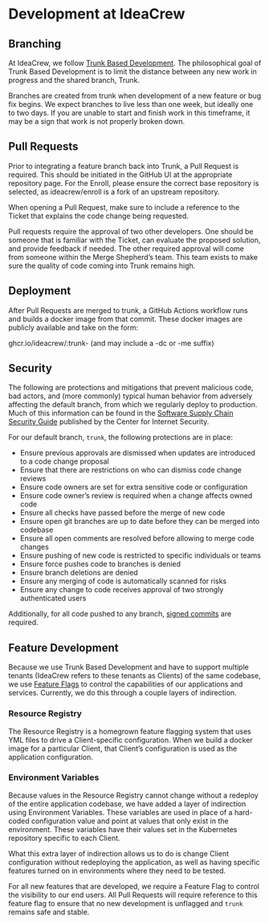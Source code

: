 # Development at IdeaCrew

## Branching

At IdeaCrew, we follow [Trunk Based Development](https://trunkbaseddevelopment.com/). The philosophical goal of Trunk Based Development is to limit the distance between any new work in progress and the shared branch, Trunk.

Branches are created from trunk when development of a new feature or bug fix begins. We expect branches to live less than one week, but ideally one to two days. If you are unable to start and finish work in this timeframe, it may be a sign that work is not properly broken down.

## Pull Requests

Prior to integrating a feature branch back into Trunk, a Pull Request is required. This should be initiated in the GitHub UI at the appropriate repository page. For the Enroll, please ensure the correct base repository is selected, as ideacrew/enroll is a fork of an upstream repository.

When opening a Pull Request, make sure to include a reference to the Ticket that explains the code change being requested.

Pull requests require the approval of two other developers. One should be someone that is familiar with the Ticket, can evaluate the proposed solution, and provide feedback if needed. The other required approval will come from someone within the Merge Shepherd’s team. This team exists to make sure the quality of code coming into Trunk remains high.

## Deployment

After Pull Requests are merged to trunk, a GitHub Actions workflow runs and builds a docker image from that commit. These docker images are publicly available and take on the form:

ghcr.io/ideacrew/<repository>:trunk-<commit sha> (and may include a -dc or -me suffix)

## Security

The following are protections and mitigations that prevent malicious code, bad actors, and (more commonly) typical human behavior from adversely affecting the default branch, from which we regularly deploy to production. Much of this information can be found in the [Software Supply Chain Security Guide](https://github.com/aquasecurity/chain-bench/blob/main/docs/CIS-Software-Supply-Chain-Security-Guide-v1.0.pdf) published by the Center for Internet Security.

For our default branch, `trunk`, the following protections are in place:

- Ensure previous approvals are dismissed when updates are introduced to a code change proposal
- Ensure that there are restrictions on who can dismiss code change reviews
- Ensure code owners are set for extra sensitive code or configuration
- Ensure code owner’s review is required when a change affects owned code
- Ensure all checks have passed before the merge of new code
- Ensure open git branches are up to date before they can be merged into codebase
- Ensure all open comments are resolved before allowing to merge code changes
- Ensure pushing of new code is restricted to specific individuals or teams
- Ensure force pushes code to branches is denied
- Ensure branch deletions are denied
- Ensure any merging of code is automatically scanned for risks
- Ensure any change to code receives approval of two strongly authenticated users

Additionally, for all code pushed to any branch, [signed commits](https://docs.github.com/en/authentication/managing-commit-signature-verification/signing-commits) are required.

## Feature Development

Because we use Trunk Based Development and have to support multiple tenants (IdeaCrew refers to these tenants as Clients) of the same codebase, we use [Feature Flags](https://trunkbaseddevelopment.com/feature-flags/) to control the capabilities of our applications and services. Currently, we do this through a couple layers of indirection.

### Resource Registry

The Resource Registry is a homegrown feature flagging system that uses YML files to drive a Client-specific configuration. When we build a docker image for a particular Client, that Client’s configuration is used as the application configuration.

### Environment Variables

Because values in the Resource Registry cannot change without a redeploy of the entire application codebase, we have added a layer of indirection using Environment Variables. These variables are used in place of a hard-coded configuration value and point at values that only exist in the environment. These variables have their values set in the Kubernetes repository specific to each Client.

What this extra layer of indirection allows us to do is change Client configuration without redeploying the application, as well as having specific features turned on in environments where they need to be tested.

For all new features that are developed, we require a Feature Flag to control the visibility to our end users. All Pull Requests will require reference to this feature flag to ensure that no new development is unflagged and `trunk` remains safe and stable.
